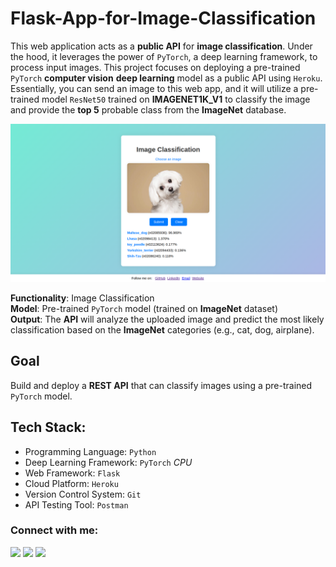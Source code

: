 # Flask-App-for-Image-Classification



This web application acts as a **public API** for **image classification**.  Under the hood, it leverages the power of `PyTorch`, a deep learning framework, to process input images.
This project focuses on deploying a pre-trained `PyTorch` **computer vision** **deep learning** model as a public API using `Heroku`. Essentially, you can send an image to this web app, and it will utilize a pre-trained model `ResNet50` trained on **IMAGENET1K_V1** to classify the image and provide the **top 5** probable class from the **ImageNet** database.

![Result](readme/result.png)

**Functionality**: Image Classification  
**Model**: Pre-trained `PyTorch` model (trained on **ImageNet** dataset)  
**Output**: The **API** will analyze the uploaded image and predict the most likely classification based on the **ImageNet** categories (e.g., cat, dog, airplane).  


## Goal
Build and deploy a **REST API** that can classify images using a pre-trained `PyTorch` model.


## Tech Stack:
- Programming Language: `Python`
- Deep Learning Framework: `PyTorch` *CPU*
- Web Framework: `Flask`
- Cloud Platform: `Heroku`
- Version Control System: `Git`
- API Testing Tool: `Postman`

</div><h3 align="left">Connect with me:</h3>
<div> <a href="https://www.linkedin.com/in/https://www.linkedin.com/in/amirthapamagar/" target="_blank"><img src="https://img.shields.io/badge/LinkedIn-0077B5?style=for-the-badge&logo=linkedin&logoColor=white" target="_blank"></a>
<a href="https://github.com/amirtmgr" target="_blank"><img src="https://img.shields.io/badge/GitHub-100000?style=for-the-badge&logo=github&logoColor=white" target="_blank"></a>
<a href = "mailto:amir.thapamagar01@gmail.com"><img src="https://img.shields.io/badge/-Gmail-%23333?style=for-the-badge&logo=gmail&logoColor=white" target="_blank"></a>
